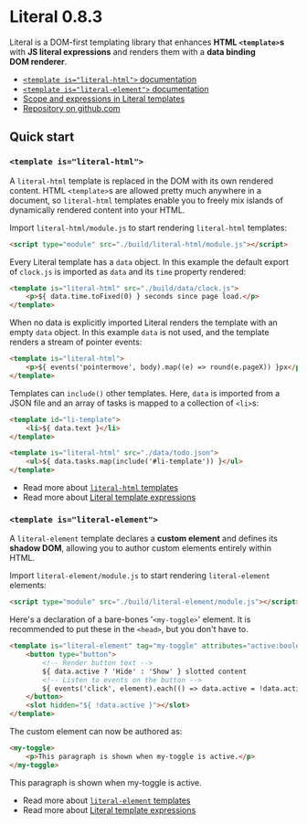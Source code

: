 
# Literal <span class="text-06">0.8.3</span>

Literal is a DOM-first templating library that enhances **HTML `<template>`s**
with **JS literal expressions** and renders them with a
**data binding DOM&nbsp;renderer**.

- [`<template is="literal-html">` documentation](https://stephen.band/literal/literal-html/)
- [`<template is="literal-element">` documentation](https://stephen.band/literal/literal-element/)
- [Scope and expressions in Literal templates](https://stephen.band/literal/templates/)
- [Repository on github.com](https://github.com/stephband/literal/)


## Quick start

### `<template is="literal-html">`

A `literal-html` template is replaced in the DOM with its own rendered content.
HTML `<template>`s are allowed pretty much anywhere in a document, so
`literal-html` templates enable you to freely mix islands of dynamically
rendered content into your HTML.

Import `literal-html/module.js` to start rendering `literal-html` templates:

```html
<script type="module" src="./build/literal-html/module.js"></script>
```

Every Literal template has a `data` object. In this example the default export
of `clock.js` is imported as `data` and its `time` property rendered:

```html
<template is="literal-html" src="./build/data/clock.js">
    <p>${ data.time.toFixed(0) } seconds since page load.</p>
</template>
```
<div class="demo-block block">
<template is="literal-html" src="./build/data/clock.js">
    <p>${ data.time.toFixed(0) } seconds since page load.</p>
</template>
</div>

When no data is explicitly imported Literal renders the template with an
empty `data` object. In this example `data` is not used, and the template
renders a stream of pointer events:

```html
<template is="literal-html">
    <p>${ events('pointermove', body).map((e) => round(e.pageX)) }px</p>
</template>
```
<div class="demo-block block">
<template is="literal-html">
    <p>${ events('pointermove', body).map((e) => round(e.pageX)) }px</p>
</template>
</div>

Templates can `include()` other templates. Here, `data` is imported from a JSON
file and an array of tasks is mapped to a collection of `<li>`s:

```html
<template id="li-template">
    <li>${ data.text }</li>
</template>

<template is="literal-html" src="./data/todo.json">
    <ul>${ data.tasks.map(include('#li-template')) }</ul>
</template>
```
<div class="demo-block block">
<template id="li-template">
    <li>${ data.text }</li>
</template>

<template is="literal-html" src="./data/todo.json">
    <ul>${ data.tasks.map(include('#li-template')) }</ul>
</template>
</div>


- Read more about [`literal-html` templates](https://stephen.band/literal/literal-html/)
- Read more about [Literal template expressions](https://stephen.band/literal/templates/)

### `<template is="literal-element">`

A `literal-element` template declares a **custom element** and defines its
**shadow DOM**, allowing you to author custom elements entirely within HTML.

Import `literal-element/module.js` to start rendering `literal-element` elements:

```html
<script type="module" src="./build/literal-element/module.js"></script>
```

Here's a declaration of a bare-bones '`<my-toggle>`' element. It is recommended
to put these in the `<head>`, but you don't have to.

```html
<template is="literal-element" tag="my-toggle" attributes="active:boolean">
    <button type="button">
        <!-- Render button text -->
        ${ data.active ? 'Hide' : 'Show' } slotted content
        <!-- Listen to events on the button -->
        ${ events('click', element).each(() => data.active = !data.active) }
    </button>
    <slot hidden="${ !data.active }"></slot>
</template>
```

The custom element can now be authored as:

```html
<my-toggle>
    <p>This paragraph is shown when my-toggle is active.</p>
</my-toggle>
```

<div class="demo-block block">
<template is="literal-element" tag="my-toggle" attributes="active:boolean">
    <button type="button">
        <!-- Render button text -->
        ${ data.active ? 'Hide' : 'Show' } slotted content
        <!-- Listen to events on the button -->
        ${ events('click', element).each(() => data.active = !data.active) }
    </button>
    <slot hidden="${ !data.active }"></slot>
</template>
<my-toggle>
    <p>This paragraph is shown when my-toggle is active.</p>
</my-toggle>
</div>

- Read more about [`literal-element` templates](https://stephen.band/literal/literal-element/)
- Read more about [Literal template expressions](https://stephen.band/literal/templates/)
